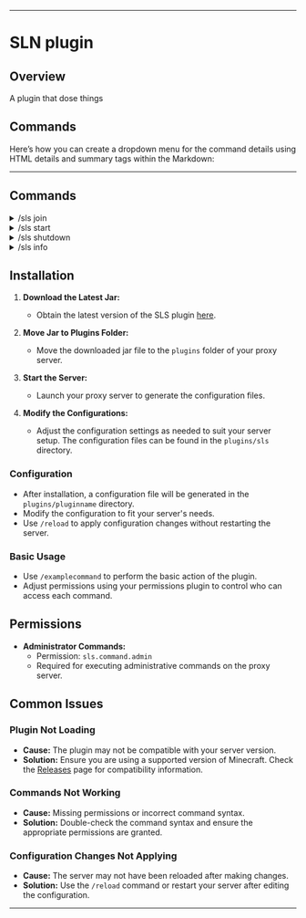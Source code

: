 
---

# SLN plugin

## Overview
A plugin that dose things

## Commands

Here’s how you can create a dropdown menu for the command details using HTML details and summary tags within the Markdown:

---

## Commands

<details>
<summary>/sls join</summary>

**Description:**  
Starts a server and sends the player to it.

**Usage:**  
`/sln join <[minigame][archive][adventure]> <(server name)> <player|all|local>`

**Arguments:**
- `<[minigame][archive][adventure]>`: The registry to use.
- `<(server name)>`: The name of the server to join.
- `<player|all|local>`: The player(s) to send to the server (leave blank to send yourself).

</details>

<details>
<summary>/sls start</summary>

**Description:**  
Starts a server

**Usage:**  
`/sln start <[minigame][archive][adventure]> <(server name)>`

**Arguments:**
- `<[minigame][archive][adventure]>`: The registry to use.
- `<(server name)>`: The name of the server to start.

</details>

<details>
<summary>/sls shutdown</summary>

**Description:**  
Starts a server

**Usage:**  
`/sln shutdown <(server name)|all>`

**Arguments:**
- `<(server name)>`: The name of the server to shutdown.

</details>

<details>
<summary>/sls info</summary>

**Description:**
lists all the online servers and their player counts
**Usage:**  
`/sln info`

</details>

## Installation

1. **Download the Latest Jar:**
   - Obtain the latest version of the SLS plugin [here](https://github.com/protoxon/SLS/releases).
   
2. **Move Jar to Plugins Folder:**
   - Move the downloaded jar file to the `plugins` folder of your proxy server.
   
3. **Start the Server:**
   - Launch your proxy server to generate the configuration files.
   
4. **Modify the Configurations:**
   - Adjust the configuration settings as needed to suit your server setup. The configuration files can be found in the `plugins/sls` directory.

### Configuration
- After installation, a configuration file will be generated in the `plugins/pluginname` directory.
- Modify the configuration to fit your server's needs.
- Use `/reload` to apply configuration changes without restarting the server.

### Basic Usage
- Use `/examplecommand` to perform the basic action of the plugin.
- Adjust permissions using your permissions plugin to control who can access each command.

## Permissions

- **Administrator Commands:** 
  - Permission: `sls.command.admin`
  - Required for executing administrative commands on the proxy server.

## Common Issues

### Plugin Not Loading
- **Cause:** The plugin may not be compatible with your server version.
- **Solution:** Ensure you are using a supported version of Minecraft. Check the [Releases](../releases) page for compatibility information.

### Commands Not Working
- **Cause:** Missing permissions or incorrect command syntax.
- **Solution:** Double-check the command syntax and ensure the appropriate permissions are granted.

### Configuration Changes Not Applying
- **Cause:** The server may not have been reloaded after making changes.
- **Solution:** Use the `/reload` command or restart your server after editing the configuration.

---
